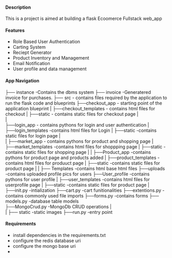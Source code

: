 
#### Description
 This is a project is aimed at building a flask Ecoomerce Fullstack web_app

#### Features
- Role Based User Authentication 
- Carting System
- Reciept Generator
- Product Inventory and Management
- Email Notification 
- User profile and data management

#### App Navigation
├── instance                         -Contains the  dbms system
├── invoice                          -Generatered invoice for purchases.
├── src                             - contains files required by the application to run the flask code and blueprints
    ├──checkout_app                  - starting point of the application blueprint
    |   ├──checkout_templates         - contains html files for checkout 
    |   ├──static                    - contains static files for checkout page
    |   
    |   
    ├──login_app                      - contains pythons for login and user authentication
    |   ├──login_templates            -contains html files for Login
    |   ├──static                      -contains static files for login page 
    |     
    |
    ├──market_app                      - contains pythons for product and shopping page
    |   ├──market_templates            -contains html files for shoppping page
    |    ├──static                      -contains static files for shopping page 
    |
    |
    ├──Product_app                      -contains pythons for product page and  products added
    |   ├──product_templates            -contains html files for produuct page
    |    ├──static                      -contains static files for product page 
    |
    |
    ├── Templates                       -contains html base html files
    ├──uploads                          -contains uploaded profile pics for users
    ├──User_profile                      -contains pythons for user profile
    |   ├──user_templates               -contains html files for userprofile page
    |    ├──static                      -contains static files for product page 
    |
    ├──init.py                          -intialization 
    ├──cart.py                          -cart funitionalities
    ├──extentions.py                     -contains commonly used file imports
    ├──forms.py                          -contains forms
    ├── models.py                        -database table models   
    ├──MongoCrud.py                      -MongoDb CRUD operations
    |   
    | 
├── static                                -static images
├──run.py                                 -entry point


#### Requirements
- install dependencies in the requirements.txt
- configure the redis database uri
- configure the mongo base uri
-